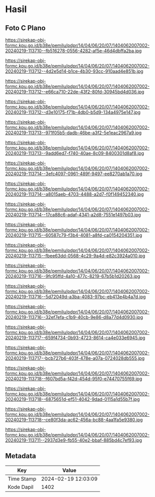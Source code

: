 # Hasil

## Foto C Plano

https://sirekap-obj-formc.kpu.go.id/b38e/pemilu/pdpr/14/04/06/20/07/1404062007002-20240219-113710--fb516278-0556-4282-af5e-46d4dbffa2ba.jpg

https://sirekap-obj-formc.kpu.go.id/b38e/pemilu/pdpr/14/04/06/20/07/1404062007002-20240219-113712--4d2e5d14-b1ce-4b30-93cc-910aad4e851b.jpg

https://sirekap-obj-formc.kpu.go.id/b38e/pemilu/pdpr/14/04/06/20/07/1404062007002-20240219-113712--e66ca710-22de-43f2-80fd-30945bd4d036.jpg

https://sirekap-obj-formc.kpu.go.id/b38e/pemilu/pdpr/14/04/06/20/07/1404062007002-20240219-113712--d3e10175-f71b-4db0-b5d9-134a4975e147.jpg

https://sirekap-obj-formc.kpu.go.id/b38e/pemilu/pdpr/14/04/06/20/07/1404062007002-20240219-113713--971f05b5-dadb-46be-a3f2-5e1eac2967a9.jpg

https://sirekap-obj-formc.kpu.go.id/b38e/pemilu/pdpr/14/04/06/20/07/1404062007002-20240219-113713--9add6ed7-f740-40ae-8c09-8400301d8af8.jpg

https://sirekap-obj-formc.kpu.go.id/b38e/pemilu/pdpr/14/04/06/20/07/1404062007002-20240219-113714--3efc4097-0961-489f-9497-ee8270ab1a70.jpg

https://sirekap-obj-formc.kpu.go.id/b38e/pemilu/pdpr/14/04/06/20/07/1404062007002-20240219-113714--a8015aeb-4703-4488-a2d7-f0f149452340.jpg

https://sirekap-obj-formc.kpu.go.id/b38e/pemilu/pdpr/14/04/06/20/07/1404062007002-20240219-113714--17ca88c6-adaf-4341-a2d8-7551e1497b03.jpg

https://sirekap-obj-formc.kpu.go.id/b38e/pemilu/pdpr/14/04/06/20/07/1404062007002-20240219-113715--60587c79-f3b4-4081-a8fd-ca0154204351.jpg

https://sirekap-obj-formc.kpu.go.id/b38e/pemilu/pdpr/14/04/06/20/07/1404062007002-20240219-113715--fbee63dd-0568-4c29-9a4d-e82c3924a010.jpg

https://sirekap-obj-formc.kpu.go.id/b38e/pemilu/pdpr/14/04/06/20/07/1404062007002-20240219-113716--9fc95ffd-4a10-477c-8219-67b5b1d20263.jpg

https://sirekap-obj-formc.kpu.go.id/b38e/pemilu/pdpr/14/04/06/20/07/1404062007002-20240219-113716--5d72049d-a3ba-4083-97bc-eb413e4b4a7d.jpg

https://sirekap-obj-formc.kpu.go.id/b38e/pemilu/pdpr/14/04/06/20/07/1404062007002-20240219-113716--32ef7efa-c1b9-40cb-9e86-d8a77d4d0930.jpg

https://sirekap-obj-formc.kpu.go.id/b38e/pemilu/pdpr/14/04/06/20/07/1404062007002-20240219-113717--659f4734-0b93-4723-8614-ca4e033e6945.jpg

https://sirekap-obj-formc.kpu.go.id/b38e/pemilu/pdpr/14/04/06/20/07/1404062007002-20240219-113717--bcb727b6-403f-478e-a07a-0724028db555.jpg

https://sirekap-obj-formc.kpu.go.id/b38e/pemilu/pdpr/14/04/06/20/07/1404062007002-20240219-113718--f607bd5a-f42d-454d-95f0-e74470755f69.jpg

https://sirekap-obj-formc.kpu.go.id/b38e/pemilu/pdpr/14/04/06/20/07/1404062007002-20240219-113718--6875651d-ef51-4042-9dad-0115a1d55b7f.jpg

https://sirekap-obj-formc.kpu.go.id/b38e/pemilu/pdpr/14/04/06/20/07/1404062007002-20240219-113718--ce80f3da-ac62-456a-bc88-4aa1fa5e9380.jpg

https://sirekap-obj-formc.kpu.go.id/b38e/pemilu/pdpr/14/04/06/20/07/1404062007002-20240219-113711--2937d3e9-fb55-40e2-bbaf-885bd4c7ef93.jpg


## Metadata

| Key        | Value               |
| ---------- | ------------------- |
| Time Stamp | 2024-02-19 12:03:09 |
| Kode Dapil | 1402                |



